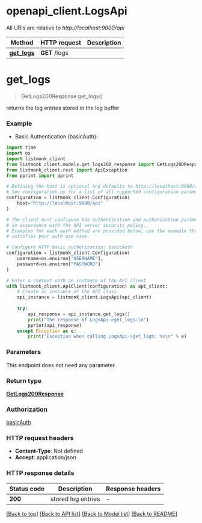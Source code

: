 # openapi_client.LogsApi

All URIs are relative to *http://localhost:9000/api*

Method | HTTP request | Description
------------- | ------------- | -------------
[**get_logs**](LogsApi.md#get_logs) | **GET** /logs | 


# **get_logs**
> GetLogs200Response get_logs()



returns the log entries stored in the log buffer

### Example

* Basic Authentication (basicAuth):

```python
import time
import os
import listmonk_client
from listmonk_client.models.get_logs200_response import GetLogs200Response
from listmonk_client.rest import ApiException
from pprint import pprint

# Defining the host is optional and defaults to http://localhost:9000/api
# See configuration.py for a list of all supported configuration parameters.
configuration = listmonk_client.Configuration(
    host="http://localhost:9000/api"
)

# The client must configure the authentication and authorization parameters
# in accordance with the API server security policy.
# Examples for each auth method are provided below, use the example that
# satisfies your auth use case.

# Configure HTTP basic authorization: basicAuth
configuration = listmonk_client.Configuration(
    username=os.environ["USERNAME"],
    password=os.environ["PASSWORD"]
)

# Enter a context with an instance of the API client
with listmonk_client.ApiClient(configuration) as api_client:
    # Create an instance of the API class
    api_instance = listmonk_client.LogsApi(api_client)
    
    try:
        api_response = api_instance.get_logs()
        print("The response of LogsApi->get_logs:\n")
        pprint(api_response)
    except Exception as e:
        print("Exception when calling LogsApi->get_logs: %s\n" % e)
```



### Parameters
This endpoint does not need any parameter.

### Return type

[**GetLogs200Response**](GetLogs200Response.md)

### Authorization

[basicAuth](../README.md#basicAuth)

### HTTP request headers

 - **Content-Type**: Not defined
 - **Accept**: application/json

### HTTP response details
| Status code | Description | Response headers |
|-------------|-------------|------------------|
**200** | stored log entries |  -  |

[[Back to top]](#) [[Back to API list]](../README.md#documentation-for-api-endpoints) [[Back to Model list]](../README.md#documentation-for-models) [[Back to README]](../README.md)

